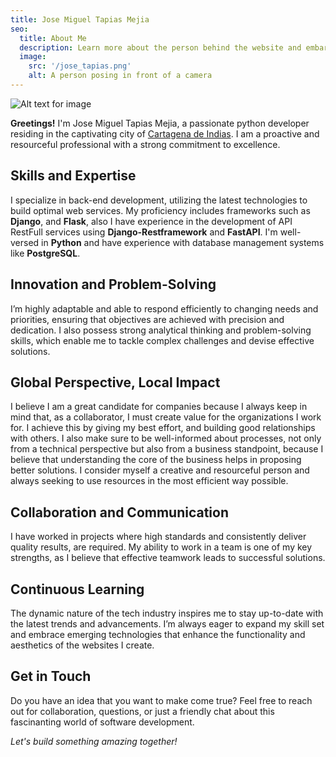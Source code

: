 ```yaml
---
title: Jose Miguel Tapias Mejia
seo:
  title: About Me
  description: Learn more about the person behind the website and embark on a journey of inspiration and shared experiences.
  image:
    src: '/jose_tapias.png'
    alt: A person posing in front of a camera
---
```


![Alt text for image](/jose_tapias.png)

**Greetings!** I'm Jose Miguel Tapias Mejia, a passionate python developer residing in the captivating city of [Cartagena de Indias](https://en.wikipedia.org/wiki/Cartagena,_Colombia). I am a proactive and resourceful professional with a strong commitment to excellence.

## Skills and Expertise

I specialize in back-end development, utilizing the latest technologies to build optimal web services. My proficiency includes frameworks such as **Django**, and **Flask**, also I have experience in the development of API RestFull services using **Django-Restframework** and **FastAPI**. I'm well-versed in **Python** and have experience with database management systems like **PostgreSQL**.

## Innovation and Problem-Solving

I’m highly adaptable and able to respond efficiently to changing needs and priorities, ensuring that objectives are achieved with precision and dedication. I also possess strong analytical thinking and problem-solving skills, which enable me to tackle complex challenges and devise effective solutions.

## Global Perspective, Local Impact

I believe I am a great candidate for companies because I always keep in mind that, as a collaborator, I must create value for the organizations I work for. I achieve this by giving my best effort, and building good relationships with others. I also make sure to be well-informed about processes, not only from a technical perspective but also from a business standpoint, because I believe that understanding the core of the business helps in proposing better solutions. I consider myself a creative and resourceful person and always seeking to use resources in the most efficient way possible.

## Collaboration and Communication

I have worked in projects where high standards and consistently deliver quality results, are required. My ability to work in a team is one of my key strengths, as I believe that effective teamwork leads to successful solutions.

## Continuous Learning

The dynamic nature of the tech industry inspires me to stay up-to-date with the latest trends and advancements. I’m always eager to expand my skill set and embrace emerging technologies that enhance the functionality and aesthetics of the websites I create.

## Get in Touch

Do you have an idea that you want to make come true? Feel free to reach out for collaboration, questions, or just a friendly chat about this fascinanting world of software development.

_Let's build something amazing together!_
